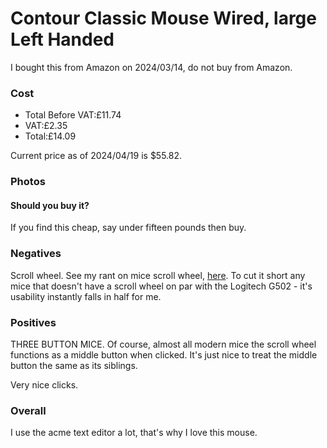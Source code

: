 # Contour Classic Mouse Wired, large Left Handed

I bought this from Amazon on 2024/03/14, do not buy from Amazon.

### Cost

- Total Before VAT:£11.74
- VAT:£2.35
- Total:£14.09

Current price as of 2024/04/19 is &dollar;55.82. 

### Photos

#### Should you buy it?

If you find this cheap, say under fifteen pounds then buy.

### Negatives

Scroll wheel. See my rant on mice scroll wheel, [here](https://avsbq.org/blog/rant/scroll_wheel). To cut it short any mice that doesn't have a scroll wheel on par with the Logitech G502 - it's usability instantly falls in half for me.

### Positives

THREE BUTTON MICE. Of course, almost all modern mice the scroll wheel functions as a middle button when clicked. It's just nice to treat the middle button the same as its siblings.

Very nice clicks.

### Overall

I use the acme text editor a lot, that's why I love this mouse.
